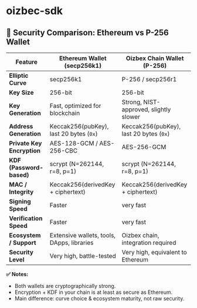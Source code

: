 # oizbec-sdk
## 🔹 Security Comparison: Ethereum vs P-256 Wallet

| Feature                  | Ethereum Wallet (secp256k1)               | Oizbex Chain Wallet (P-256)                 |
|--------------------------|-------------------------------------------|------------------------------------------|
| **Elliptic Curve**       | secp256k1                                  | P-256 / secp256r1                        |
| **Key Size**             | 256-bit                                    | 256-bit                                   |
| **Key Generation**       | Fast, optimized for blockchain            | Strong, NIST-approved, slightly slower   |
| **Address Generation**   | Keccak256(pubKey), last 20 bytes (`0x`)  | Keccak256(pubKey), last 20 bytes (`0x`) |
| **Private Key Encryption**| AES-128-GCM / AES-256-CBC                 | AES-256-GCM                               |
| **KDF (Password-based)** | scrypt (N=262144, r=8, p=1)               | scrypt (N=262144, r=8, p=1)             |
| **MAC / Integrity**      | Keccak256(derivedKey + ciphertext)        | Keccak256(derivedKey + ciphertext)       |
| **Signing Speed**        | Faster                                     | very fast                           |
| **Verification Speed**   | Faster                                     | very fast                           |
| **Ecosystem / Support**  | Extensive wallets, tools, DApps, libraries| Oizbex chain, integration required        |
| **Security Level**       | Very high, battle-tested                   | Very high, equivalent to Ethereum        |

**✅ Notes:**  
- Both wallets are cryptographically strong.  
- Encryption + KDF in your chain is at least as secure as Ethereum.  
- Main difference: curve choice & ecosystem maturity, not raw security.
